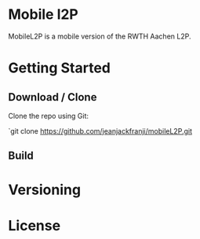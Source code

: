 # Mobile l2P

MobileL2P is a mobile version of the RWTH Aachen L2P.

# Getting Started

## Download / Clone

Clone the repo using Git:

`git clone https://github.com/jeanjackfranji/mobileL2P.git

## Build

# Versioning


# License